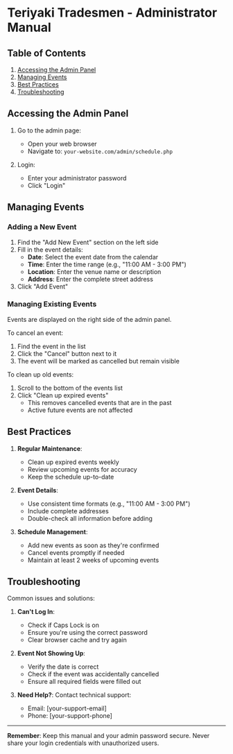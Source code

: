 # Teriyaki Tradesmen - Administrator Manual

## Table of Contents
1. [Accessing the Admin Panel](#accessing-the-admin-panel)
2. [Managing Events](#managing-events)
3. [Best Practices](#best-practices)
4. [Troubleshooting](#troubleshooting)

## Accessing the Admin Panel

1. Go to the admin page:
   - Open your web browser
   - Navigate to: `your-website.com/admin/schedule.php`

2. Login:
   - Enter your administrator password
   - Click "Login"

## Managing Events

### Adding a New Event

1. Find the "Add New Event" section on the left side
2. Fill in the event details:
   - **Date**: Select the event date from the calendar
   - **Time**: Enter the time range (e.g., "11:00 AM - 3:00 PM")
   - **Location**: Enter the venue name or description
   - **Address**: Enter the complete street address
3. Click "Add Event"

### Managing Existing Events

Events are displayed on the right side of the admin panel.

To cancel an event:
1. Find the event in the list
2. Click the "Cancel" button next to it
3. The event will be marked as cancelled but remain visible

To clean up old events:
1. Scroll to the bottom of the events list
2. Click "Clean up expired events"
   - This removes cancelled events that are in the past
   - Active future events are not affected

## Best Practices

1. **Regular Maintenance**:
   - Clean up expired events weekly
   - Review upcoming events for accuracy
   - Keep the schedule up-to-date

2. **Event Details**:
   - Use consistent time formats (e.g., "11:00 AM - 3:00 PM")
   - Include complete addresses
   - Double-check all information before adding

3. **Schedule Management**:
   - Add new events as soon as they're confirmed
   - Cancel events promptly if needed
   - Maintain at least 2 weeks of upcoming events

## Troubleshooting

Common issues and solutions:

1. **Can't Log In**:
   - Check if Caps Lock is on
   - Ensure you're using the correct password
   - Clear browser cache and try again

2. **Event Not Showing Up**:
   - Verify the date is correct
   - Check if the event was accidentally cancelled
   - Ensure all required fields were filled out

3. **Need Help?**:
   Contact technical support:
   - Email: [your-support-email]
   - Phone: [your-support-phone]

---

**Remember**: Keep this manual and your admin password secure. Never share your login credentials with unauthorized users.
